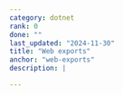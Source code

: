 ```yaml
---
category: dotnet
rank: 0
done: ""
last_updated: "2024-11-30"
title: "Web exports"
anchor: "web-exports"
description: |

---
```

